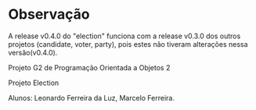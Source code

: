 <h1>Observação</h1>
A release v0.4.0 do "election" funciona com a release v0.3.0 dos outros projetos (candidate, voter, party), pois estes não tiveram alterações nessa versão(v0.4.0).


Projeto G2 de Programação Orientada a Objetos 2

Projeto Election

Alunos: Leonardo Ferreira da Luz, Marcelo Ferreira.
